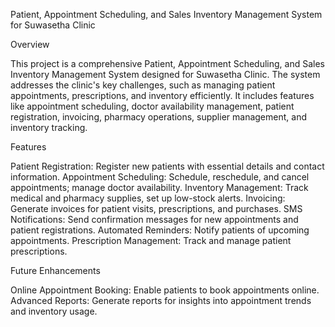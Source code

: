 Patient, Appointment Scheduling, and Sales Inventory Management System for Suwasetha Clinic

Overview

This project is a comprehensive Patient, Appointment Scheduling, and Sales Inventory Management System designed for Suwasetha Clinic.
The system addresses the clinic's key challenges, such as managing patient appointments, prescriptions, and inventory efficiently. 
It includes features like appointment scheduling, doctor availability management, patient registration, invoicing, pharmacy operations, supplier management, and inventory tracking.

Features

Patient Registration: Register new patients with essential details and contact information.
Appointment Scheduling: Schedule, reschedule, and cancel appointments; manage doctor availability.
Inventory Management: Track medical and pharmacy supplies, set up low-stock alerts.
Invoicing: Generate invoices for patient visits, prescriptions, and purchases.
SMS Notifications: Send confirmation messages for new appointments and patient registrations.
Automated Reminders: Notify patients of upcoming appointments.
Prescription Management: Track and manage patient prescriptions.

Future Enhancements

Online Appointment Booking: Enable patients to book appointments online.
Advanced Reports: Generate reports for insights into appointment trends and inventory usage.
